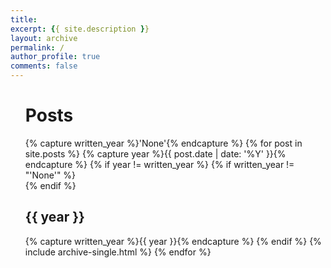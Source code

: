 ```yaml
---
title:
excerpt: {{ site.description }}
layout: archive
permalink: /
author_profile: true
comments: false
---
```


<ul>
  <h1>Posts</h1>
  {% capture written_year %}'None'{% endcapture %}
  {% for post in site.posts %}
    {% capture year %}{{ post.date | date: '%Y' }}{% endcapture %}
    {% if year != written_year %}
      {% if written_year != "'None'" %}<br>{% endif %}
      <h2 id="{{ year | slugify }}" class="archive__subtitle">{{ year }}</h2>
      {% capture written_year %}{{ year }}{% endcapture %}
    {% endif %}
    {% include archive-single.html %}
  {% endfor %}
</ul>
